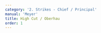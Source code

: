 ```yaml
---
category: '2. Strikes - Chief / Principal'
manual: 'Meyer'
title: High Cut / Oberhau
order: 1
---
```


<link rel="import" href="/bower_components/polymer/polymer.html">
<link rel="import" href="shared-styles.html">

<dom-module id="{{ page.url | split:'/' | last | remove: '.html' }}-element">
  <template>
    <style include="shared-styles">
      :host {
        display: block;

        padding: 10px;
      }
    </style>

    <div class="card">
      <h1>{{ page.title }}</h1>
      <p>In Meyer's system the High Cut (or Over Cut) is a vertical strike from above and is mentioned to also be the Scalp Cut (Scheitelhau), which is one of Liechtenauer's master cuts.</p>
      <blockquote><p>The High Cut is a straight cut directly from above, against your opponent’s head toward their scalp, therefore it is also called the Scalp Cut.</p></blockquote>

      <img style="width:400px;" class="card-image" src="/manuals/meyer/images/strikes/cutting_diagram_oberhau_meyer.png">


      <p>It is worth to note that within the Liechtenauer system the {{ page.title }} appears to include all cuts with a downward angle, be it straight down or diagonal.</p>
      <img style="width:400px;" class="card-image" src="/manuals/meyer/images/strikes/cutting_diagram_oberhau_liechtenauer.png">

      <p>In Meyer's system there is a divergence with the {{ page.title }} being a vertical cut while the <a href="zornhau">Wrath Cut / Zornhau</a> refers to diagonal cuts from above.</p>

    </div>
  </template>

  <script>
    Polymer({
      is: '{{ page.url | split:'/' | last | remove: '.html' }}-element',
    });
  </script>
</dom-module>